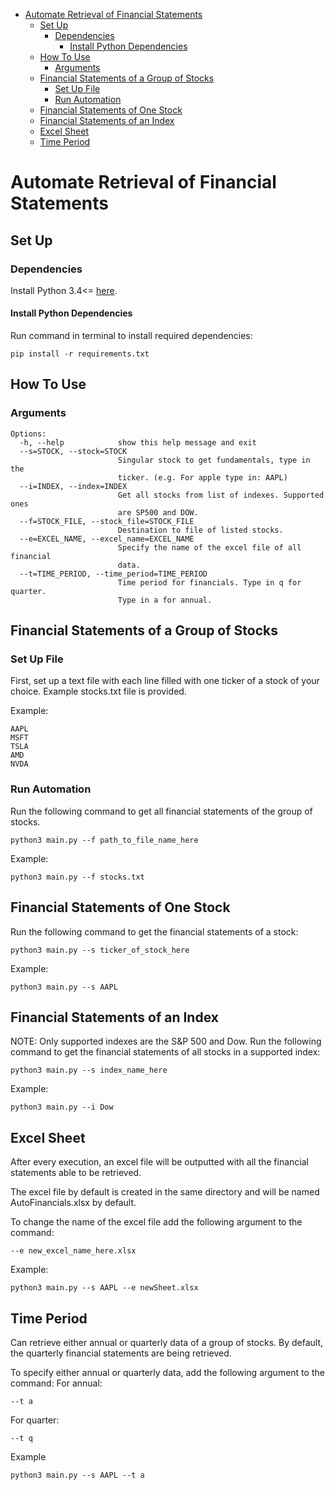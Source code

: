 - [Automate Retrieval of Financial Statements](#automate-retrieval-of-financial-statements)
  - [Set Up](#set-up)
    - [Dependencies](#dependencies)
      - [Install Python Dependencies](#install-python-dependencies)
  - [How To Use](#how-to-use)
    - [Arguments](#arguments)
  - [Financial Statements of a Group of Stocks](#financial-statements-of-a-group-of-stocks)
    - [Set Up File](#set-up-file)
    - [Run Automation](#run-automation)
  - [Financial Statements of One Stock](#financial-statements-of-one-stock)
  - [Financial Statements of an Index](#financial-statements-of-an-index)
  - [Excel Sheet](#excel-sheet)
  - [Time Period](#time-period)

# Automate Retrieval of Financial Statements
## Set Up
### Dependencies
Install Python 3.4<= [here](https://www.python.org/downloads/).

#### Install Python Dependencies
Run command in terminal to install required dependencies:

```pip install -r requirements.txt```

## How To Use
### Arguments
```
Options:
  -h, --help            show this help message and exit
  --s=STOCK, --stock=STOCK
                        Singular stock to get fundamentals, type in the
                        ticker. (e.g. For apple type in: AAPL)
  --i=INDEX, --index=INDEX
                        Get all stocks from list of indexes. Supported ones
                        are SP500 and DOW.
  --f=STOCK_FILE, --stock_file=STOCK_FILE
                        Destination to file of listed stocks.
  --e=EXCEL_NAME, --excel_name=EXCEL_NAME
                        Specify the name of the excel file of all financial
                        data.
  --t=TIME_PERIOD, --time_period=TIME_PERIOD
                        Time period for financials. Type in q for quarter.
                        Type in a for annual.
```

## Financial Statements of a Group of Stocks
### Set Up File
First, set up a text file with each line filled with one ticker of a stock of your choice. Example stocks.txt file is provided.

Example:
```
AAPL
MSFT
TSLA
AMD
NVDA
```

### Run Automation
Run the following command to get all financial statements of the group of stocks.
```
python3 main.py --f path_to_file_name_here
```

Example:
```
python3 main.py --f stocks.txt
```

## Financial Statements of One Stock
Run the following command to get the financial statements of a stock:
```
python3 main.py --s ticker_of_stock_here
```

Example:
```
python3 main.py --s AAPL
```

## Financial Statements of an Index
NOTE: Only supported indexes are the S&P 500 and Dow.
Run the following command to get the financial statements of all stocks in a supported index:
```
python3 main.py --s index_name_here
```

Example:
```
python3 main.py --i Dow
```

## Excel Sheet
After every execution, an excel file will be outputted with all the financial statements able to be retrieved.

The excel file by default is created in the same directory and will be named AutoFinancials.xlsx by default.

To change the name of the excel file add the following argument to the command:
```
--e new_excel_name_here.xlsx
```

Example:
```
python3 main.py --s AAPL --e newSheet.xlsx
```

## Time Period
Can retrieve either annual or quarterly data of a group of stocks. By default, the quarterly financial statements are being retrieved.

To specify either annual or quarterly data, add the following argument to the command:
For annual:
```
--t a
```
For quarter:
```
--t q
```

Example
```
python3 main.py --s AAPL --t a
```
